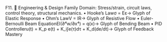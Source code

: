 F11. 🔧 Engineering & Design Family
Domain: Stress/strain, circuit laws, control theory, structural mechanics.
	•	Hooke’s Lawσ = Eε→ Glyph of Elastic Response
	•	Ohm’s LawV = IR→ Glyph of Resistive Flow
	•	Euler-Bernoulli Beam EquationEI(∂⁴w/∂x⁴) = q(x)→ Glyph of Bending Beam
	•	PID Controlleru(t) = K_p e(t) + K_i∫e(τ)dτ + K_d(de/dt)→ Glyph of Feedback Mastery
